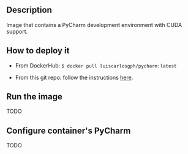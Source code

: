 Description
-----------

Image that contains a PyCharm development environment with CUDA support.

How to deploy it
----------------
* From DockerHub: `$ docker pull luiscarlosgph/pycharm:latest`

* From this git repo: follow the instructions [here](https://github.com/luiscarlosgph/docker-templates#how-to-use-any-of-the-templates).

Run the image
-------------

TODO

Configure container's PyCharm
-----------------------------

TODO
